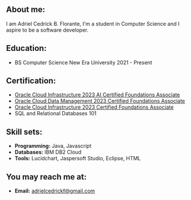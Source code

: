 ## About me:
I am Adriel Cedrick B. Florante, I'm a student in Computer Science and I aspire to be a software developer.

## Education:
- BS Computer Science New Era University 2021 - Present

## Certification:
- [Oracle Cloud Infrastructure 2023 AI Certified Foundations Associate](https://catalog-education.oracle.com/pls/certview/sharebadge?id=83D6D79E79283E8B186C1B8B9C17145C652DF4E64FF43C9B75A91E5C8B2FF655)
- [Oracle Cloud Data Management 2023 Certified Foundations Associate](https://catalog-education.oracle.com/pls/certview/sharebadge?id=D015F9816610FE4BAD94E2C20380A23504D7B54F451A2F6C7385EE52959B362E)
- [Oracle Cloud Infrastructure 2023 Certified Foundations Associate](https://catalog-education.oracle.com/pls/certview/sharebadge?id=07A0D8FBE6E7FF1074BBA3C32F9BF38388D352CAB6A06283BF3F4EAF76EA7F1F)
- SQL and Relational Databases 101

## Skill sets:
- **Programming:**  Java, Javascript
- **Databases:** IBM DB2 Cloud
- **Tools:**  Lucidchart, Jaspersoft Studio, Eclipse, HTML

## You may reach me at:
- **Email:** adrielcedrickf@gmail.com

<!--
**AdrielFlorante/AdrielFlorante** is a ✨ _special_ ✨ repository because its `README.md` (this file) appears on your GitHub profile.

Here are some ideas to get you started:

- 🔭 I’m currently working on ...
- 🌱 I’m currently learning ...
- 👯 I’m looking to collaborate on ...
- 🤔 I’m looking for help with ...
- 💬 Ask me about ...
- 📫 How to reach me: ...
- 😄 Pronouns: ...
- ⚡ Fun fact: ...
-->
